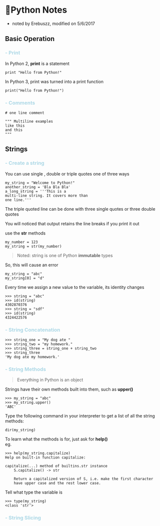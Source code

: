 # Python Notes

* noted by Erebuszz, modified on 5/6/2017

## Basic Operation

### <font color="lightblue">- Print</font>

In Python 2, <b>print</b> is a statement

    print "Hello from Python!"

In Python 3, print was turned into a print function

    print("Hello from Python!")

### <font color="lightblue">- Comments</font>

    # one line comment

    """ Multiline examples
    like this
    and this
    """

## Strings

### <font color="lightblue">- Create a string</font>

You can use single , double or triple quotes one of three ways

    my_string = "Welcome to Python!"
    another_string = 'Bla Bla Bla'
    a_long_string = '''This is a 
    multi-line string. It covers more than 
    one line.'''

The triple quoted line can be done with 
three single quotes or three double quotes

You will noticed that 
output retains the line breaks if you print it out

use the <b>str</b> methods
    
    my_number = 123
    my_string = str(my_number)

> Noted: string is one of Python <b>immutable</b> types

So, this will cause an error

    my_string = "abc"
    my_string[0] = "d"

Every time we assign a new value to the variable, 
its identity changes

    >>> string = "abc"
    >>> id(string)
    4302870376
    >>> string = "sdf"
    >>> id(string)
    4324422576

### <font color="lightblue">- String Concatenation</font>

    >>> string_one = "My dog ate "
    >>> string_two = "my homework."
    >>> string_three = string_one + string_two
    >>> string_three
    'My dog ate my homework.'

### <font color="lightblue">- String Methods</font>

> Everything in Python is an object

Strings have their own methods built into them, 
such as <b>upper()</b>

    >>> my_string = "abc"
    >>> my_string.upper()
    'ABC'

Type the following command in your interpreter 
to get a list of all the string methods:

    dir(my_string)

To learn what the methods is for, 
just ask for <b>help()</b><br>eg.

    >>> help(my_string.capitalize)
    Help on built-in function capitalize:

    capitalize(...) method of builtins.str instance
        S.capitalize() -> str

        Return a capitalized version of S, i.e. make the first character
        have upper case and the rest lower case.

Tell what type the variable is
    
    >>> type(my_string)
    <class 'str'>

### <font color="lightblue">- String Slicing</font>

